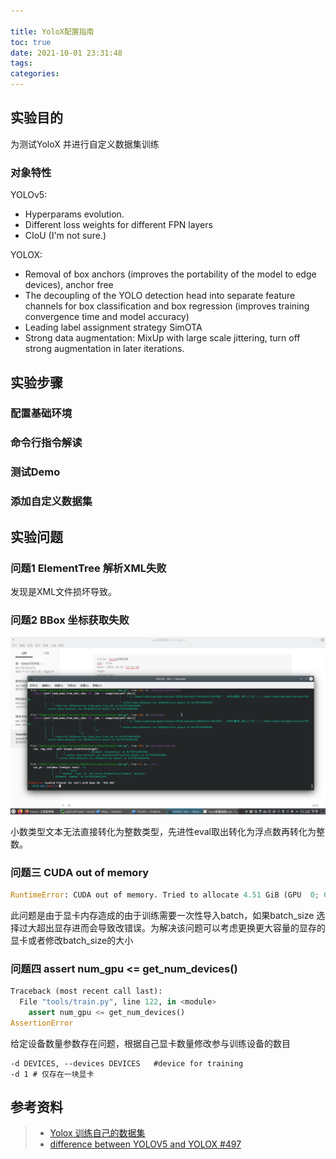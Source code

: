 ```yaml
---

title: YoloX配置指南
toc: true
date: 2021-10-01 23:31:48
tags:
categories:
---
```




## 实验目的

为测试YoloX 并进行自定义数据集训练



### 对象特性

YOLOv5:

- Hyperparams evolution.
- Different loss weights for different FPN layers
- CIoU (I'm not sure.)

YOLOX:

- Removal of box anchors (improves the portability of the model to edge devices), anchor free
- The decoupling of the YOLO detection head into separate feature  channels for box classification and box regression (improves training  convergence time and model accuracy)
- Leading label assignment strategy SimOTA
- Strong data augmentation: MixUp with large scale jittering, turn off strong augmentation in later iterations.

## 实验步骤

### 配置基础环境



### 命令行指令解读



### 测试Demo



### 添加自定义数据集



## 实验问题

### 问题1 ElementTree 解析XML失败

发现是XML文件损坏导致。

### 问题2 BBox 坐标获取失败

![image-20211001233449759](YoloX配置指南/image-20211001233449759.png)

小数类型文本无法直接转化为整数类型，先进性eval取出转化为浮点数再转化为整数。



### 问题三 CUDA out of memory

```python
RuntimeError: CUDA out of memory. Tried to allocate 4.51 GiB (GPU  0; 6.00 GiB total capacity; 110.28 MiB already allocated; 4.44 GiB free; 120.00 MiB reserved in total by PyTorch)
```

此问题是由于显卡内存造成的由于训练需要一次性导入batch，如果batch_size 选择过大超出显存进而会导致改错误。为解决该问题可以考虑更换更大容量的显存的显卡或者修改batch_size的大小

### 问题四 assert num_gpu <= get_num_devices()

```python
Traceback (most recent call last):
  File "tools/train.py", line 122, in <module>
    assert num_gpu <= get_num_devices()
AssertionError
```

给定设备数量参数存在问题，根据自己显卡数量修改参与训练设备的数目

```shell
-d DEVICES, --devices DEVICES   #device for training
-d 1 # 仅存在一块显卡
```



## 参考资料
> - [Yolox 训练自己的数据集](https://blog.csdn.net/m0_56171249/article/details/119821714)
> - [difference between YOLOV5 and YOLOX #497](https://github.com/Megvii-BaseDetection/YOLOX/issues/497)